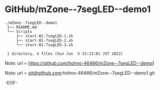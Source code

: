 # GitHub/mZone--7segLED--demo1

    ./mZone--7segLED--demo1
     ├── README.md
     └── Scripts
         ├── start-B1-7segLED-1.sh
         ├── start-B1-7segLED-2.sh
         └── start-B1-7segLED-3.sh
     
     1 directory, 4 files (Sun Jun  5 23:23:01 JST 2022)

Note: url = https://github.com/hohno-46466/mZone--7segLED--demo1

Note: url = git@github.com:hohno-46466/mZone--7segLED--demo1.git

-EOF-

